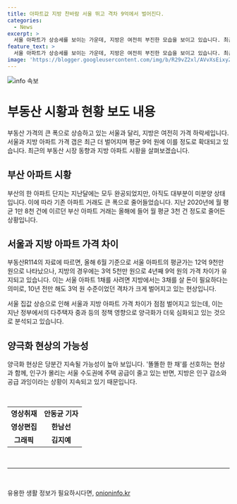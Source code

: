 ```yaml
---
title: 아파트값 지방 찬바람 서울 뛰고 격차 9억에서 벌어진다.
categories:
  - News
excerpt: >
  서울 아파트가 상승세를 보이는 가운데, 지방은 여전히 부진한 모습을 보이고 있습니다. 최근 기준으로 서울 아파트 평균가는 12억 9천만 원인 반면, 지방은 3억 5천만 원으로 9억 원의 차이를 보이고 있습니다. 서울과 지방 아파트 가격 차이는 4년 전보다 더 벌어지고 있으며, 양극화 현상은 계속될 전망입니다. 이는 세금 정책 등으로 더 벌어진 현상으로, 서울 수도권은 인구가 몰리고 있는 반면 지방은 인구 유출이 지속되고 있는 것으로 보입니다.
feature_text: >
  서울 아파트가 상승세를 보이는 가운데, 지방은 여전히 부진한 모습을 보이고 있습니다. 최근 기준으로 서울 아파트 평균가는 12억 9천만 원인 반면, 지방은 3억 5천만 원으로 9억 원의 차이를 보이고 있습니다. 서울과 지방 아파트 가격 차이는 4년 전보다 더 벌어지고 있으며, 양극화 현상은 계속될 전망입니다. 이는 세금 정책 등으로 더 벌어진 현상으로, 서울 수도권은 인구가 몰리고 있는 반면 지방은 인구 유출이 지속되고 있는 것으로 보입니다.
image: 'https://blogger.googleusercontent.com/img/b/R29vZ2xl/AVvXsEixyZcFfHzMRdzZMjFBmAUKJYCLCGyLL1o632UiGVXcaFdKo_bkvkuCioo0uUKlGfBVcT3P84aROyZIXSBEx3Aw5nCQ3pTgDom1WDC4m8eifvWiAmWEEVb4x6G_l8C0QH225ldMjyaFvpxGEBGNO37VmDTDMHGhJPq73UglMfDca1-0aw/s1600/blogspot.png'
---
```


<p><img src="https://blogger.googleusercontent.com/img/b/R29vZ2xl/AVvXsEixyZcFfHzMRdzZMjFBmAUKJYCLCGyLL1o632UiGVXcaFdKo_bkvkuCioo0uUKlGfBVcT3P84aROyZIXSBEx3Aw5nCQ3pTgDom1WDC4m8eifvWiAmWEEVb4x6G_l8C0QH225ldMjyaFvpxGEBGNO37VmDTDMHGhJPq73UglMfDca1-0aw/s1600/blogspot.png" alt="info 속보" /></p>

<h1>부동산 시황과 현황 보도 내용</h1>

<p data-ke-size="size16">부동산 가격의 큰 폭으로 상승하고 있는 서울과 달리, 지방은 여전히 가격 하락세입니다. 서울과 지방 아파트 가격 갭은 최근 더 벌어지며 평균 9억 원에 이를 정도로 확대되고 있습니다. 최근의 부동산 시장 동향과 지방 아파트 시황을 살펴보겠습니다.</p>

<h2 data-ke-size="size26">부산 아파트 시황</h2>

<p data-ke-size="size16">부산의 한 아파트 단지는 지난달에는 모두 완공되었지만, 아직도 대부분이 미분양 상태입니다. 이에 따라 기존 아파트 거래도 큰 폭으로 줄어들었습니다. 지난 2020년에 월 평균 1만 8천 건에 이르던 부산 아파트 거래는 올해에 들어 월 평균 3천 건 정도로 줄어든 상황입니다.</p>

<h2 data-ke-size="size26">서울과 지방 아파트 가격 차이</h2>

<p data-ke-size="size16">부동산R114의 자료에 따르면, 올해 6월 기준으로 서울 아파트의 평균가는 12억 9천만 원으로 나타났으나, 지방의 경우에는 3억 5천만 원으로 4년째 9억 원의 가격 차이가 유지되고 있습니다. 이는 서울 아파트 1채를 사려면 지방에서는 3채를 살 돈이 필요하다는 의미로, 10년 전만 해도 3억 원 수준이었던 격차가 크게 벌어지고 있는 현상입니다.</p>

<p data-ke-size="size16">서울 집값 상승으로 인해 서울과 지방 아파트 가격 차이가 점점 벌어지고 있는데, 이는 지난 정부에서의 다주택자 중과 등의 정책 영향으로 양극화가 더욱 심화되고 있는 것으로 분석되고 있습니다.</p>

<h2 data-ke-size="size26">양극화 현상의 가능성</h2>

<p data-ke-size="size16">양극화 현상은 당분간 지속될 가능성이 높아 보입니다. '똘똘한 한 채'를 선호하는 현상과 함께, 인구가 몰리는 서울 수도권에 주택 공급이 줄고 있는 반면, 지방은 인구 감소와 공급 과잉이라는 상황이 지속되고 있기 때문입니다.</p>

<p data-ke-size="size16">&nbsp;</p>

<table>
    <tbody>
        <tr>
            <td style="text-align: center; height: 17px;"><b>영상취재</b></td>
            <td style="text-align: center; height: 17px;"><b>안동균 기자</b></td>
        </tr>
        <tr>
            <td style="text-align: center; height: 17px;"><b>영상편집</b></td>
            <td style="text-align: center; height: 17px;"><b>한남선</b></td>
        </tr>
        <tr>
            <td style="text-align: center; height: 17px;"><b>그래픽</b></td>
            <td style="text-align: center; height: 17px;"><b>김지예</b></td>
        </tr>
    </tbody>
</table>

<p data-ke-size="size16">&nbsp;</p>

<hr>

<p data-ke-size="size16">&nbsp;</p>
유용한 생활 정보가 필요하시다면, <a href="https://onioninfo.kr" rel="dofollow">onioninfo.kr</a>


